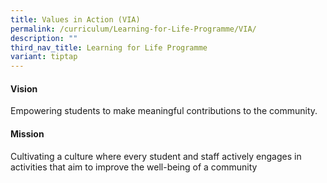```yaml
---
title: Values in Action (VIA)
permalink: /curriculum/Learning-for-Life-Programme/VIA/
description: ""
third_nav_title: Learning for Life Programme
variant: tiptap
---
```

<h4><strong>Vision</strong></h4>
<p>Empowering students to make meaningful contributions to the community.</p>
<h4></h4>
<h4><strong>Mission</strong></h4>
<p>Cultivating a culture where every student and staff actively engages in
activities that aim to improve the well-being of a community</p>
<p></p>
<p></p>